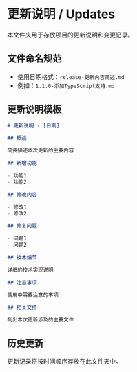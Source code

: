 # 更新说明 / Updates

本文件夹用于存放项目的更新说明和变更记录。

## 文件命名规范

- 使用日期格式：`release-更新内容简述.md`
- 例如：`1.1.0-添加TypeScript支持.md`

## 更新说明模板

```markdown
# 更新说明 - [日期]

## 概述

简要描述本次更新的主要内容

## 新增功能

- 功能1
- 功能2

## 修改内容

- 修改1
- 修改2

## 修复问题

- 问题1
- 问题2

## 技术细节

详细的技术实现说明

## 注意事项

使用中需要注意的事项

## 相关文件

列出本次更新涉及的主要文件
```

## 历史更新

更新记录将按时间顺序存放在此文件夹中。
